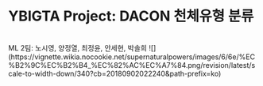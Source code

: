 # YBIGTA Project: DACON 천체유형 분류
<br>
ML 2팀: 노시영, 양정열, 최정윤, 안세현, 박솔희
![](https://vignette.wikia.nocookie.net/supernaturalpowers/images/6/6e/%EC%B2%9C%EC%B2%B4_%EC%82%AC%EC%A7%84.png/revision/latest/scale-to-width-down/340?cb=20180902022240&path-prefix=ko)

